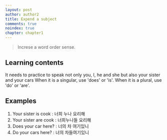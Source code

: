 ```yaml
---
layout: post
author: author2
title: Expend a subject
comments: true
noindex: true
chapter: chapter1
---
```

>Increse a word order sense.

## Learning contents
It needs to practice to speak not only you, I, he and she but also your sister and your cars
When it is a singular, use 'does' or 'is'.
When it is a plural, use 'do' or 'are'.

## Examples
1. Your sister is cook 
: 너희 누나 요리해
2. Your sister are cook
: 너희누나들 요리해
3. Does your car here? 
: 너의 차 여기있니
4. Do your cars here? 
: 너의 차들여기있니
